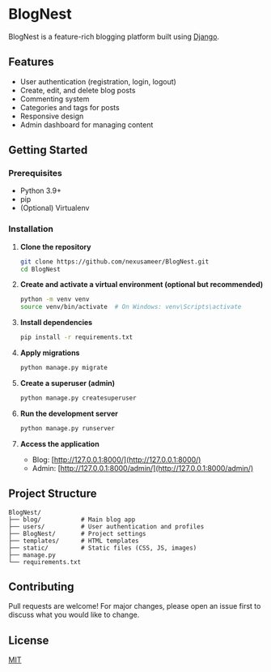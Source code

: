 # BlogNest

BlogNest is a feature-rich blogging platform built using [Django](https://www.djangoproject.com/).

## Features

- User authentication (registration, login, logout)
- Create, edit, and delete blog posts
- Commenting system
- Categories and tags for posts
- Responsive design
- Admin dashboard for managing content

## Getting Started

### Prerequisites

- Python 3.9+
- pip
- (Optional) Virtualenv

### Installation

1. **Clone the repository**
   ```bash
   git clone https://github.com/nexusameer/BlogNest.git
   cd BlogNest
   ```

2. **Create and activate a virtual environment (optional but recommended)**
   ```bash
   python -m venv venv
   source venv/bin/activate  # On Windows: venv\Scripts\activate
   ```

3. **Install dependencies**
   ```bash
   pip install -r requirements.txt
   ```

4. **Apply migrations**
   ```bash
   python manage.py migrate
   ```

5. **Create a superuser (admin)**
   ```bash
   python manage.py createsuperuser
   ```

6. **Run the development server**
   ```bash
   python manage.py runserver
   ```

7. **Access the application**
   - Blog: [http://127.0.0.1:8000/](http://127.0.0.1:8000/)
   - Admin: [http://127.0.0.1:8000/admin/](http://127.0.0.1:8000/admin/)

## Project Structure

```
BlogNest/
├── blog/           # Main blog app
├── users/          # User authentication and profiles
├── BlogNest/       # Project settings
├── templates/      # HTML templates
├── static/         # Static files (CSS, JS, images)
├── manage.py
└── requirements.txt
```

## Contributing

Pull requests are welcome! For major changes, please open an issue first to discuss what you would like to change.

## License

[MIT](LICENSE)
